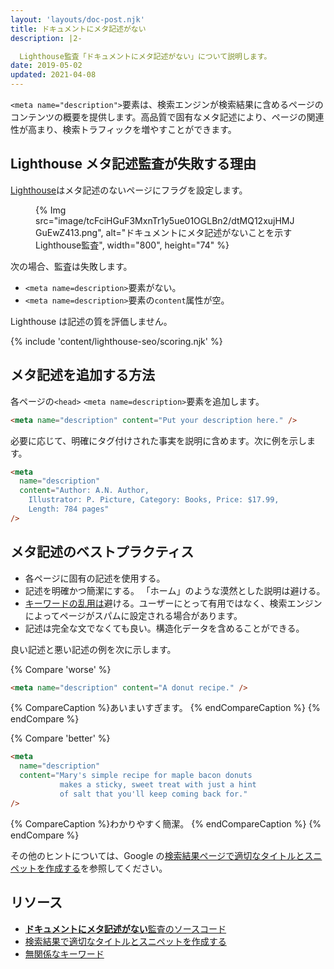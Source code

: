 ```yaml
---
layout: 'layouts/doc-post.njk'
title: ドキュメントにメタ記述がない
description: |2-

  Lighthouse監査「ドキュメントにメタ記述がない」について説明します。
date: 2019-05-02
updated: 2021-04-08
---
```


`<meta name="description">`要素は、検索エンジンが検索結果に含めるページのコンテンツの概要を提供します。高品質で固有なメタ記述により、ページの関連性が高まり、検索トラフィックを増やすことができます。

## Lighthouse メタ記述監査が失敗する理由

[Lighthouse](https://developers.google.com/web/tools/lighthouse/)はメタ記述のないページにフラグを設定します。

<figure>{% Img src="image/tcFciHGuF3MxnTr1y5ue01OGLBn2/dtMQ12xujHMJGuEwZ413.png", alt="ドキュメントにメタ記述がないことを示すLighthouse監査", width="800", height="74" %}</figure>

次の場合、監査は失敗します。

- `<meta name=description>`要素がない。
- `<meta name=description>`要素の`content`属性が空。

Lighthouse は記述の質を評価しません。

{% include 'content/lighthouse-seo/scoring.njk' %}

## メタ記述を追加する方法

各ページの`<head>` `<meta name=description>`要素を追加します。

```html
<meta name="description" content="Put your description here." />
```

必要に応じて、明確にタグ付けされた事実を説明に含めます。次に例を示します。

```html
<meta
  name="description"
  content="Author: A.N. Author,
    Illustrator: P. Picture, Category: Books, Price: $17.99,
    Length: 784 pages"
/>
```

## メタ記述のベストプラクティス

- 各ページに固有の記述を使用する。
- 記述を明確かつ簡潔にする。 「ホーム」のような漠然とした説明は避ける。
- [キーワードの乱用は](https://support.google.com/webmasters/answer/66358)避ける。ユーザーにとって有用ではなく、検索エンジンによってページがスパムに設定される場合があります。
- 記述は完全な文でなくても良い。構造化データを含めることができる。

良い記述と悪い記述の例を次に示します。

{% Compare 'worse' %}

```html
<meta name="description" content="A donut recipe." />
```

{% CompareCaption %}あいまいすぎます。 {% endCompareCaption %} {% endCompare %}

{% Compare 'better' %}

```html
<meta
  name="description"
  content="Mary's simple recipe for maple bacon donuts
           makes a sticky, sweet treat with just a hint
           of salt that you'll keep coming back for."
/>
```

{% CompareCaption %}わかりやすく簡潔。 {% endCompareCaption %} {% endCompare %}

その他のヒントについては、Google の[検索結果ページで適切なタイトルとスニペットを作成する](https://support.google.com/webmasters/answer/35624#1)を参照してください。

## リソース

- [**ドキュメントにメタ記述がない**監査のソースコード](https://github.com/GoogleChrome/lighthouse/blob/master/lighthouse-core/audits/seo/meta-description.js)
- [検索結果で適切なタイトルとスニペットを作成する](https://support.google.com/webmasters/answer/35624#1)
- [無関係なキーワード](https://support.google.com/webmasters/answer/66358)
